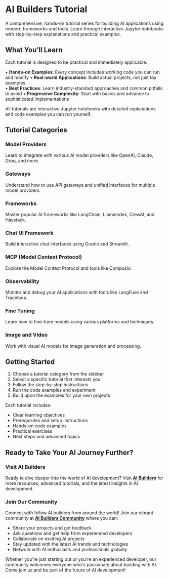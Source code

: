 # AI Builders Tutorial

A comprehensive, hands-on tutorial series for building AI applications using modern frameworks and tools. Learn through interactive Jupyter notebooks with step-by-step explanations and practical examples.

## What You'll Learn

Each tutorial is designed to be practical and immediately applicable:

• **Hands-on Examples**: Every concept includes working code you can run and modify
• **Real-world Applications**: Build actual projects, not just toy examples  
• **Best Practices**: Learn industry-standard approaches and common pitfalls to avoid
• **Progressive Complexity**: Start with basics and advance to sophisticated implementations

All tutorials are interactive Jupyter notebooks with detailed explanations and code examples you can run yourself.

## Tutorial Categories

### Model Providers
Learn to integrate with various AI model providers like OpenAI, Claude, Groq, and more.

### Gateways
Understand how to use API gateways and unified interfaces for multiple model providers.

### Frameworks
Master popular AI frameworks like LangChain, LlamaIndex, CrewAI, and Haystack.

### Chat UI Framework
Build interactive chat interfaces using Gradio and Streamlit.

### MCP (Model Context Protocol)
Explore the Model Context Protocol and tools like Composio.

### Observability
Monitor and debug your AI applications with tools like LangFuse and Traceloop.

### Fine Tuning
Learn how to fine-tune models using various platforms and techniques.

### Image and Video
Work with visual AI models for image generation and processing.

## Getting Started

1. Choose a tutorial category from the sidebar
2. Select a specific tutorial that interests you
3. Follow the step-by-step instructions
4. Run the code examples and experiment
5. Build upon the examples for your own projects

Each tutorial includes:
- Clear learning objectives
- Prerequisites and setup instructions
- Hands-on code examples
- Practical exercises
- Next steps and advanced topics

## Ready to Take Your AI Journey Further?

### Visit AI Builders

Ready to dive deeper into the world of AI development? Visit **[AI Builders](https://theaibuilders.dev/)** for more resources, advanced tutorials, and the latest insights in AI development.

### Join Our Community

Connect with fellow AI builders from around the world! Join our vibrant community at **[AI Builders Community](https://community.theaibuilders.dev)** where you can:

- Share your projects and get feedback
- Ask questions and get help from experienced developers
- Collaborate on exciting AI projects
- Stay updated with the latest AI trends and technologies
- Network with AI enthusiasts and professionals globally

Whether you're just starting out or you're an experienced developer, our community welcomes everyone who's passionate about building with AI. Come join us and be part of the future of AI development!
